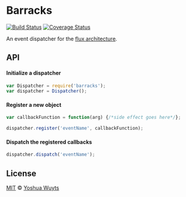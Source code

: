 # Barracks

[![Build Status](https://travis-ci.org/yoshuawuyts/barrakcs.svg)](https://travis-ci.org/yoshuawuyts/barracks)
[![Coverage Status](https://coveralls.io/repos/yoshuawuyts/barracks/badge.png)](https://coveralls.io/r/yoshuawuyts/barracks)

An event dispatcher for the [flux architecture](http://facebook.github.io/react/blog/2014/05/06/flux.html).

## API
#### Initialize a dispatcher
````js
var Dispatcher = require('barracks');
var dispatcher = Dispatcher();
````

#### Register a new object
````js
var callbackFunction = function(arg) {/*side effect goes here*/};

dispatcher.register('eventName', callbackFunction);
````

#### Dispatch the registered callbacks
````js
dispatcher.dispatch('eventName');
````

## License
[MIT](https://tldrlegal.com/license/mit-license) © [Yoshua Wuyts](yoshuawuyts.com)